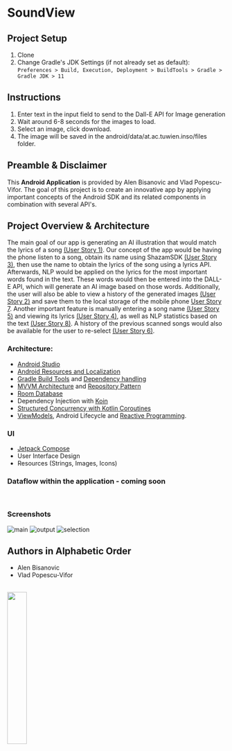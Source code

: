 # SoundView
## Project Setup

1. Clone
1. Change Gradle's JDK Settings (if not already set as default): 
`Preferences > Build, Execution, Deployment > BuildTools > Gradle > Gradle JDK > 11`

## Instructions
1. Enter text in the input field to send to the Dall-E API for Image generation
2. Wait around 6-8 seconds for the images to load.
3. Select an image, click download. 
4. The image will be saved in the android/data/at.ac.tuwien.inso/files folder.

## Preamble & Disclaimer

This **Android Application** is provided by Alen Bisanovic and Vlad Popescu-Vifor. The goal of this project is to create an innovative app by applying important concepts of the Android SDK and its related components in combination with several API's. 


## Project Overview & Architecture

The main goal of our app is generating an AI illustration that would match the lyrics of a song [(User Story 1)](https://student.inso.tuwien.ac.at/mobile-app-software-engineering/ws22/track-a-team-09-android/-/issues/1).
Our concept of the app would be having the phone listen to a song, obtain its name using ShazamSDK [(User Story 3)](https://student.inso.tuwien.ac.at/mobile-app-software-engineering/ws22/track-a-team-09-android/-/issues/3), then use the name to obtain the lyrics of the song using a lyrics API. Afterwards, NLP would be applied on the lyrics for the most important words found in the text. These words would then be entered into the DALL-E API, which will generate an AI image based on those words. 
Additionally, the user will also be able to view a history of the generated images [(User Story 2)](https://student.inso.tuwien.ac.at/mobile-app-software-engineering/ws22/track-a-team-09-android/-/issues/2) and save them to the local storage of the mobile phone [User Story 7](https://student.inso.tuwien.ac.at/mobile-app-software-engineering/ws22/track-a-team-09-android/-/issues/7). Another important feature is manually entering a song name [(User Story 5)](https://student.inso.tuwien.ac.at/mobile-app-software-engineering/ws22/track-a-team-09-android/-/issues/5) and viewing its lyrics [(User Story 4)](https://student.inso.tuwien.ac.at/mobile-app-software-engineering/ws22/track-a-team-09-android/-/issues/4), as well as NLP statistics based on the text [(User Story 8)](https://student.inso.tuwien.ac.at/mobile-app-software-engineering/ws22/track-a-team-09-android/-/issues/8). A history of the previous scanned songs would also be available for the user to re-select [(User Story 6)](https://student.inso.tuwien.ac.at/mobile-app-software-engineering/ws22/track-a-team-09-android/-/issues/6). 

### Architecture: 

* [Android Studio](https://developer.android.com/studio/)
* [Android Resources and Localization](https://developer.android.com/guide/topics/resources/providing-resources)
* [Gradle Build Tools](https://gradle.org/) and [Dependency handling](https://developer.android.com/studio/build/dependencies)
* [MVVM Architecture](https://developer.android.com/jetpack/guide) and [Repository Pattern](https://developer.android.com/jetpack/guide#overview)
* [Room Database](https://developer.android.com/training/data-storage/room)
* Dependency Injection with [Koin](https://insert-koin.io/)
* [Structured Concurrency with Kotlin Coroutines](https://developer.android.com/kotlin/coroutines)
* [ViewModels](https://developer.android.com/topic/libraries/architecture/viewmodel), Android Lifecycle and [Reactive Programming](https://en.wikipedia.org/wiki/Reactive_programming).

### UI
* [Jetpack Compose](https://developer.android.com/jetpack/compose/documentation)
* User Interface Design
* Resources (Strings, Images, Icons)

### Dataflow within the application - coming soon
<br />

### Screenshots 
![main](doc\main.png)
![output](doc\output.png)
![selection](doc\selection.png)


## Authors in Alphabetic Order

* Alen Bisanovic 
* Vlad Popescu-Vifor

<br />

<img src="doc/logos.png" width="30%" height="30%" />

<br />
<br />
